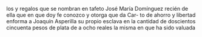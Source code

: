 los y regalos que se nombran en tafeto José María Domínguez recién de ella que en que doy fe conozco y otorga que da Car- to de ahorro y libertad enforma a Joaquín Asperilla su propio esclava en la cantidad de doscientos cincuenta pesos de plata de a ocho reales la misma en que ha sido valuada